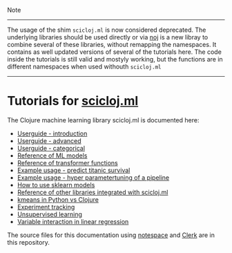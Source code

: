 >[!NOTE]
>***
>The usage of the shim `scicloj.ml` is now considered deprecated. The underlying libraries should be used directly or via
>[noj](https://github.com/scicloj/noj) is a new libray to combine several of these libraries, without remapping the namespaces.
>It contains as well updated versions of several of the tutorials here.
>The code inside the tutorials is still valid and mostyly working, but the functions are in different namespaces when
>used withouth `scicloj.ml`
>***


# Tutorials for [scicloj.ml](https://github.com/scicloj/scicloj.ml)

The Clojure machine learning library scicloj.ml is documented here: 

* [Userguide - introduction](https://scicloj.github.io/scicloj.ml-tutorials/userguide-intro.html)
* [Userguide - advanced](https://scicloj.github.io/scicloj.ml-tutorials/userguide-advanced.html)
* [Userguide - categorical](https://scicloj.github.io/scicloj.ml-tutorials/userguide-categrical.html)
* [Reference of ML models](https://scicloj.github.io/scicloj.ml-tutorials/userguide-models.html)
* [Reference of transformer functions](https://scicloj.github.io/scicloj.ml-tutorials/userguide-transformers.html)
* [Example usage - predict titanic survival](https://scicloj.github.io/scicloj.ml-tutorials/userguide-titanic.html)
* [Example usage - hyper parametertuning of a pipeline](https://scicloj.github.io/scicloj.ml-tutorials/tune-titanic.html)
* [How to use sklearn models](https://scicloj.github.io/scicloj.ml-tutorials/userguide-sklearnclj.html)
* [Reference of other libraries integrated with scicloj.ml](https://scicloj.github.io/scicloj.ml-tutorials/userguide-third_party.html)
* [kmeans in Python vs Clojure](https://scicloj.github.io/scicloj.ml-tutorials/polyglot_kmeans.html)
* [Experiment tracking](https://scicloj.github.io/scicloj.ml-tutorials/userguide-experiment-tracking.html)
* [Unsupervised learning](https://scicloj.github.io/scicloj.ml-tutorials/userguide-unsupervised.html)
* [Variable interaction in linear regression](https://scicloj.github.io/scicloj.ml-tutorials/interactions_ols.html)


The source files for this documentation using  [notespace](https://github.com/scicloj/notespace) 
and [Clerk](https://github.com/nextjournal/clerk) are in this repository.
